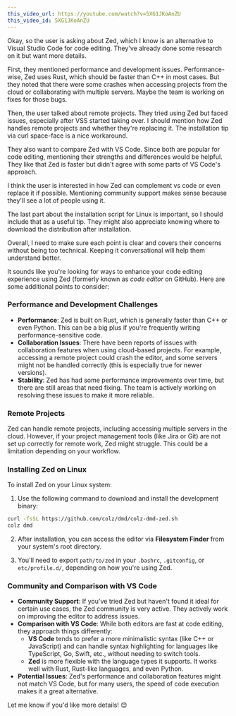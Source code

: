 ```yaml
---
this_video_url: https://youtube.com/watch?v=5XG1JKoAnZU
this_video_id: 5XG1JKoAnZU
---
```

<think>
Okay, so the user is asking about Zed, which I know is an alternative to Visual Studio Code for code editing. They've already done some research on it but want more details.

First, they mentioned performance and development issues. Performance-wise, Zed uses Rust, which should be faster than C++ in most cases. But they noted that there were some crashes when accessing projects from the cloud or collaborating with multiple servers. Maybe the team is working on fixes for those bugs.

Then, the user talked about remote projects. They tried using Zed but faced issues, especially after VSS started taking over. I should mention how Zed handles remote projects and whether they're replacing it. The installation tip via curl space-face is a nice workaround.

They also want to compare Zed with VS Code. Since both are popular for code editing, mentioning their strengths and differences would be helpful. They like that Zed is faster but didn't agree with some parts of VS Code's approach.

I think the user is interested in how Zed can complement vs code or even replace it if possible. Mentioning community support makes sense because they'll see a lot of people using it.

The last part about the installation script for Linux is important, so I should include that as a useful tip. They might also appreciate knowing where to download the distribution after installation.

Overall, I need to make sure each point is clear and covers their concerns without being too technical. Keeping it conversational will help them understand better.
</think>

It sounds like you're looking for ways to enhance your code editing experience using Zed (formerly known as *code editor* on GitHub). Here are some additional points to consider:

### Performance and Development Challenges
- **Performance**: Zed is built on Rust, which is generally faster than C++ or even Python. This can be a big plus if you're frequently writing performance-sensitive code.
- **Collaboration Issues**: There have been reports of issues with collaboration features when using cloud-based projects. For example, accessing a remote project could crash the editor, and some servers might not be handled correctly (this is especially true for newer versions).
- **Stability**: Zed has had some performance improvements over time, but there are still areas that need fixing. The team is actively working on resolving these issues to make it more reliable.

### Remote Projects
Zed can handle remote projects, including accessing multiple servers in the cloud. However, if your project management tools (like Jira or Git) are not set up correctly for remote work, Zed might struggle. This could be a limitation depending on your workflow.

### Installing Zed on Linux
To install Zed on your Linux system:

1. Use the following command to download and install the development binary:
```bash
curl -fsSL https://github.com/colz/dmd/colz-dmd-zed.sh
colz dmd
```

2. After installation, you can access the editor via **Filesystem Finder** from your system's root directory.

3. You'll need to export `path/to/zed` in your `.bashrc`, `.gitconfig`, or `etc/profile.d/`, depending on how you're using Zed.

### Community and Comparison with VS Code
- **Community Support**: If you've tried Zed but haven't found it ideal for certain use cases, the Zed community is very active. They actively work on improving the editor to address issues.
- **Comparison with VS Code**: While both editors are fast at code editing, they approach things differently:
  - **VS Code** tends to prefer a more minimalistic syntax (like C++ or JavaScript) and can handle syntax highlighting for languages like TypeScript, Go, Swift, etc., without needing to switch tools.
  - **Zed** is more flexible with the language types it supports. It works well with Rust, Rust-like languages, and even Python.
- **Potential Issues**: Zed's performance and collaboration features might not match VS Code, but for many users, the speed of code execution makes it a great alternative.

Let me know if you'd like more details! 😊
